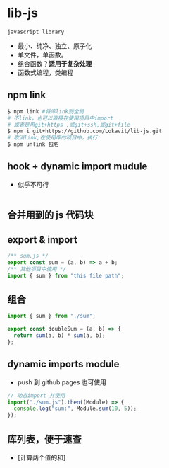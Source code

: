 <!--
  =====<< 卍 · Copyright · 卍 >>=====
  FileName: README.md
  Directory: lib-js
  Author: Lokavit
  Birthtime: 2023/4/10 14:08:27
  -----
  Mtime: 2023/5/10 20:52:42
  WordCount: 434
  -----
  Copyright © 1911 - 2023 Lokavit
      卍 · 小僧過境　衆生甦醒 · 卍
  =====<< 卍 · Description · 卍 >>=====

-->

# lib-js

`javascript library`

- 最小、纯净、独立、原子化
- 单文件，单函数。
- 组合函数？**适用于复杂处理**
- 函数式编程，类编程

<!--
class：使用时需实例化一次，若想多处使用，只能用不同的变量来new 这个clss
const fun=()=>{}：声明式函数，在编写时，需要注意次第，被调用函数必须写在调用函数之前。
function funcName(){}:普通函数写法，无需顾虑次第，随意在页面引入，使用。
window.monk.someprops:原型链写法，自定义一个原型，挂载于window之下，引入使用随意。

 -->

## npm link

```bash
$ npm link #将库link到全局
# 不link，也可以直接在使用项目中import
# 或者是用git+https ,或git+ssh,或git+file
$ npm i git+https://github.com/Lokavit/lib-js.git
# 取消link,在使用库的项目中，执行:
$ npm unlink 包名
```

## hook + dynamic import mudule

- 似乎不可行

```js

```

<!-- component
html:只写部分文档结构，使用hook,挂载于页面指定位置。
css:尽量只写一个全局css文件，极特殊复杂，采用hook按需动态挂载。

js:component逻辑
core.js实现以上。
 -->

## 合并用到的 js 代码块

<!--
一个命令

将使用中的js函数们，组合到一个build.js文件中,便于使用。

注意JS的作用域，及污染问题。

拿到模块依赖，只打包用到的代码。
rollup原生支持tree shaking（摇树优化）和esm。

启动服务，按需编译。

热更新：某个模块内容改变，重新请求该模块。


fs模块，文件读取。
AST获取import依赖的文件路径，依赖中若还有依赖，依次递归，维护在一个map中。

 -->

## export & import

```js
/** sum.js */
export const sum = (a, b) => a + b;
/** 其他项目中使用 */
import { sum } from "this file path";
```

## 组合

```js
import { sum } from "./sum";

export const doubleSum = (a, b) => {
  return sum(a, b) * sum(a, b);
};
```

## dynamic imports module

- push 到 github pages 也可使用

```js
// 动态import 并使用
import("./sum.js").then((Module) => {
  console.log("sum:", Module.sum(10, 5));
});
```

## 库列表，便于速查

- [计算两个值的和]

